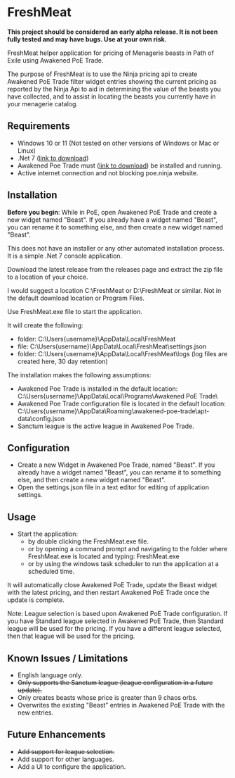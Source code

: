 # FreshMeat

**This project should be considered an early alpha release. It is not been fully tested and may have bugs. Use at your own risk.**

FreshMeat helper application for pricing of Menagerie beasts in Path of Exile using Awakened PoE Trade.

The purpose of FreshMeat is to use the Ninja pricing api to create Awakened PoE Trade filter widget entries showing the current
pricing as reported by the Ninja Api to aid in determining the value of the beasts you have collected, and to assist in locating the beasts you currently 
have in your menagerie catalog.

## Requirements
* Windows 10 or 11 (Not tested on other versions of Windows or Mac or Linux)
* .Net 7 ([link to download](https://dotnet.microsoft.com/en-us/download/dotnet/7.0))
* Awakened Poe Trade must ([link to download](https://github.com/SnosMe/awakened-poe-trade/releases/latest)) be installed and running.
* Active internet connection and not blocking poe.ninja website.


## Installation

**Before you begin**: While in PoE, open Awakened PoE Trade and create a new widget named "Beast". If you already have a widget named "Beast", you can rename it to something else, and then create a new widget named "Beast".

This does not have an installer or any other automated installation process. It is a simple .Net 7 console application.

Download the latest release from the releases page and extract the zip file to a location of your choice.

I would suggest a location C:\FreshMeat or D:\FreshMeat or similar. Not in the default download location or Program Files.

Use FreshMeat.exe file to start the application.

It will create the following:
* folder: C:\Users\{username}\AppData\Local\FreshMeat
* file: C:\Users\{username}\AppData\Local\FreshMeat\settings.json
* folder: C:\Users\{username}\AppData\Local\FreshMeat\logs (log files are created here, 30 day retention)

The installation makes the following assumptions:
* Awakened Poe Trade is installed in the default location: C:\Users\{username}\AppData\Local\Programs\Awakened PoE Trade\
* Awakened Poe Trade configuration file is located in the default 
location: C:\Users\{username}\AppData\Roaming\awakened-poe-trade\apt-data\config.json
* Sanctum league is the active league in Awakened Poe Trade.

## Configuration
* Create a new Widget in Awakened Poe Trade, named "Beast". If you already have a widget named "Beast", you can rename it to something else, and then create a new widget named "Beast".
* Open the settings.json file in a text editor for editing of application settings.


## Usage
* Start the application:
  * by double clicking the FreshMeat.exe file.
  * or by opening a command prompt and navigating to the folder where FreshMeat.exe is located and typing: FreshMeat.exe
  * or by using the windows task scheduler to run the application at a scheduled time.

It will automatically close Awakened PoE Trade, update the Beast widget with the latest pricing, and then restart Awakened PoE Trade once the update is complete.

Note: League selection is based upon Awakened PoE Trade configuration. If you have Standard league selected in Awakened PoE Trade, then Standard league will be used for the pricing. If you have a different league selected, then that league will be used for the pricing.

## Known Issues / Limitations
* English language only.
* ~~Only supports the Sanctum league (league configuration in a future update).~~
* Only creates beasts whose price is greater than 9 chaos orbs.
* Overwrites the existing "Beast" entries in Awakened PoE Trade with the new entries.


## Future Enhancements
* ~~Add support for league selection.~~
* Add support for other languages.
* Add a UI to configure the application.
